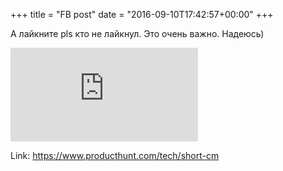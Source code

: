 +++
title = "FB post"
date = "2016-09-10T17:42:57+00:00"
+++

А лайкните pls кто не лайкнул. Это очень важно. Надеюсь)

![Phote](https://external.xx.fbcdn.net/safe_image.php?d=AQCw9ruKpYpYg4H5&w=130&h=130&url=https%3A%2F%2Fapi.url2png.com%2Fv6%2FP5329C1FA0ECB6%2Ffeaecf9ba00e17a05700c3bd8728c897%2Fpng%2F%3Fthumbnail_max_height%3D240%26thumbnail_max_width%3D440%26url%3Dhttps%253A%252F%252Fshort.cm&cfs=1&_nc_hash=AQBx4BFsybkquUVf)


Link: https://www.producthunt.com/tech/short-cm

